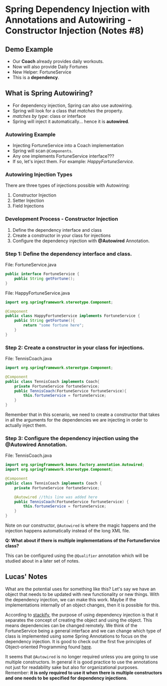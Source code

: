 # Spring Dependency Injection with Annotations and Autowiring - Constructor Injection (Notes #8)

## Demo Example
- Our **Coach** already provides daily workouts.
- Now will also provide Daily Fortunes
- New Helper: FortuneService
- This is a **dependency**.

## What is Spring Autowiring?

- For dependency injection, Spring can also use autowiring.
- Spring will look for a class that *matches* the property. 
- *matches by type*: class or interface
- Spring will inject it automatically... hence it is **autowired**.

### Autowiring Example

- Injecting FortuneService into a Coach implementation
- Spring will scan ``@Components``.
- Any one implements FortuneService interface???
- If so, let's inject them. For example: *HappyFortuneService*. 

### Autowiring Injection Types
There are three types of injections possible with Autowiring:
1) Constructor Injection
2) Setter Injection
3) Field Injections

### Development Process - Constructor Injection

1) Define the dependency interface and class
2) Create a constructor in your class for injections
3) Configure the dependency injection with **@Autowired** Annotation. 

### Step 1: Define the dependency interface and class.
File: FortuneService.java
```java
public interface FortuneService {
    public String getFortune();
}
```
File: HappyFortuneService.java

```java
import org.springframework.stereotype.Component;

@Component
public class HappyFortuneService implements FortuneService {
    public String getFortune(){
        return "some fortune here";
    }
}
```

### Step 2: Create a constructor in your class for injections.
File: TennisCoach.java

```java
import org.springframework.stereotype.Component;

@Component
public class TennisCoach implements Coach{
    private FortuneService fortuneService;
    public TennisCoach(FortuneService fortuneService){
        this.fortuneService = fortuneService;
    }
}
```

Remember that in this scenario, we need to create a constructor that takes in all
the arguments for the dependencies we are injecting in order to actually inject
them. 

### Step 3: Configure the dependency injection using the @Autowired Annotation.
File: TennisCoach.java

```java
import org.springframework.beans.factory.annotation.Autowired;
import org.springframework.stereotype.Component;

@Component
public class TennisCoach implements Coach {
    private FortuneService fortuneService;

    @Autowired //this line was added here
    public TennisCoach(FortuneService fortuneService) {
        this.fortuneService = fortuneService;
    }
}
```
Note on our constructor, ``@Autowired`` is where the magic happens and the
injection happens automatically instead of the long XML file. 

**Q: What about if there is multiple implementations of the FortuneService class?**

This can be configured using the ``@Qualifier`` annotation which will be studied
about in a later set of notes. 

## Lucas' Notes

What are the potential uses for something like this? Let's say we have an object
that needs to be updated with new functionality or new things. With the dependency
injection, we can make this work. Maybe if the implementations internally of an
object changes, then it is possible for this. 

According to [stackify](https://stackify.com/dependency-injection/#:~:text=The%20dependency%20injection%20technique%20enables%20you%20to%20improve%20this%20even,code%20in%20your%20business%20logic.),
the purpose of using dependency injection is that it separates the concept of creating
the object and using the object. This means dependencies can be changed remotely. We think of the
FortuneService being a general interface and we can change which type of class is implemented
using some Spring Annotations to focus on the dependency injection. It is good to check out
the first five principles of Object-oriented Programming found [here](solid-notes.md).

It seems that ``@Autowired`` is no longer required unless you are going to use multiple constructors. 
In general it is good practice to use the annotations not just for readability sake but also for organizational
purposes. Remember: **it is only required to use it when there is multiple constructors and one needs to be specified for
dependency injections**.

